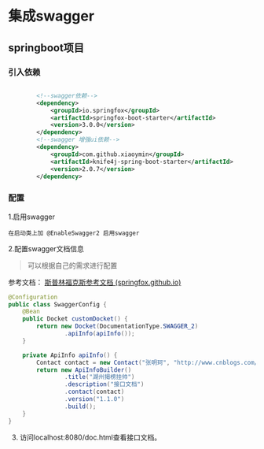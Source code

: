 # 集成swagger

## springboot项目

### 引入依赖

```xml

        <!--swagger依赖-->
        <dependency>
            <groupId>io.springfox</groupId>
            <artifactId>springfox-boot-starter</artifactId>
            <version>3.0.0</version>
        </dependency>
        <!--swagger 增强ui依赖-->
        <dependency>
            <groupId>com.github.xiaoymin</groupId>
            <artifactId>knife4j-spring-boot-starter</artifactId>
            <version>2.0.7</version>
        </dependency>

```

### 配置

1.启用swagger

```
在启动类上加 @EnableSwagger2 启用swagger
```

2.配置swagger文档信息

> 可以根据自己的需求进行配置

参考文档： [斯普林福克斯参考文档 (springfox.github.io)](http://springfox.github.io/springfox/docs/current/#springfox-spring-mvc-and-spring-boot)

```java
@Configuration
public class SwaggerConfig {
    @Bean
    public Docket customDocket() {
        return new Docket(DocumentationType.SWAGGER_2)
                .apiInfo(apiInfo());
    }

    private ApiInfo apiInfo() {
        Contact contact = new Contact("张明珂", "http://www.cnblogs.com/getupmorning/", "zhaoming0018@126.com");
        return new ApiInfoBuilder()
                .title("湖州揭榜挂帅")
                .description("接口文档")
                .contact(contact)
                .version("1.1.0")
                .build();
    }
}
```



3. 访问localhost:8080/doc.html查看接口文档。

